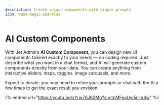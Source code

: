 ```yaml
---
description: Create unique components with simple prompts
icon: wand-magic-sparkles
---
```


# AI Custom Components

With Jet Admin’s **AI Custom Component**, you can design new UI components tailored exactly to your needs — no coding required. Just describe what you want in a chat format, and AI will generate custom components directly from your data. You can create anything from interactive sliders, maps, toggles, image carousels, and more.

Expect to iterate: you may need to refine your prompts or chat with the AI a few times to get the exact result you envision.

{% embed url="https://youtu.be/xYrw7SJ62Mo?si=ltnMFpaUvl5n-b4w" %}
